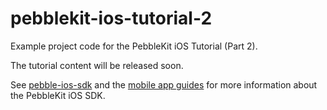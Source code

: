 # pebblekit-ios-tutorial-2

Example project code for the PebbleKit iOS Tutorial (Part 2).

The tutorial content will be released soon.

See [pebble-ios-sdk](https://github.com/pebble/pebble-ios-sdk) and the
[mobile app guides](https://developer.getpebble.com/guides/mobile-apps/ios) 
for more information about the PebbleKit iOS SDK.
